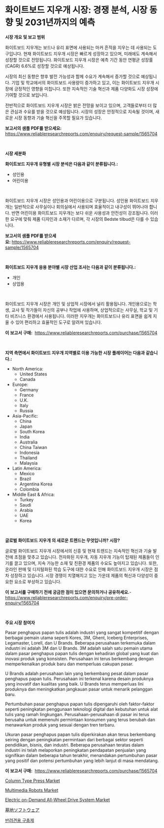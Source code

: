 <p><h1>화이트보드 지우개 시장: 경쟁 분석, 시장 동향 및 2031년까지의 예측</h1></p><p><strong>시장 개요 및 보고 범위</strong></p>
<p><p>화이트보드 지우개는 보드나 유리 표면에 사용되는 마커 흔적을 지우는 데 사용되는 도구입니다. 현재 화이트보드 지우개 시장은 빠르게 성장하고 있으며, 미래에도 계속해서 성장할 것으로 전망됩니다. 화이트보드 지우개 시장은 예측 기간 동안 연평균 성장률(CAGR) 6.6%로 성장할 것으로 예상됩니다. </p><p>시장의 최신 동향은 향후 발전 가능성과 함께 수요가 계속해서 증가할 것으로 예상됩니다. 기업 및 학교에서의 화이트보드 사용량이 증가하고 있고, 이는 화이트보드 지우개 시장에 긍정적인 영향을 미칩니다. 또한 지속적인 기술 혁신과 제품 다양화도 시장 성장에 기여할 것으로 보입니다. </p><p>전반적으로 화이트보드 지우개 시장은 밝은 전망을 보이고 있으며, 고객들로부터 더 많은 관심과 수요를 받을 것으로 예상됩니다. 시장의 성장은 안정적으로 지속될 것이며, 새로운 시장 동향과 기술 혁신을 주목할 필요가 있습니다.</p></p>
<p><strong>보고서의 샘플 PDF를 받으세요:</strong> <a href="https://www.reliableresearchreports.com/enquiry/request-sample/1565704">https://www.reliableresearchreports.com/enquiry/request-sample/1565704</a></p>
<p>&nbsp;</p>
<p><strong>시장 세분화</strong></p>
<p><strong>화이트보드 지우개 유형별 시장 분석은 다음과 같이 분류됩니다.:</strong></p>
<p><ul><li>성인용</li><li>어린이용</li></ul></p>
<p>&nbsp;</p>
<p><p>화이트보드 지우개 시장은 성인용과 어린이용으로 구분됩니다. 성인용 화이트보드 지우개는 일반적으로 사무실이나 회의실에서 사용되며 효율적이고 내구성이 뛰어나야 합니다. 반면 어린이용 화이트보드 지우개는 보다 쉬운 사용성과 안전성이 강조됩니다. 이러한 요구에 맞춰 제품 디자인과 소재가 다르며, 각 시장의 Bedste tilbud은 다를 수 있습니다.</p></p>
<p><strong>보고서의 샘플 PDF를 받으세요:</strong>&nbsp;<a href="https://www.reliableresearchreports.com/enquiry/request-sample/1565704">https://www.reliableresearchreports.com/enquiry/request-sample/1565704</a></p>
<p>&nbsp;</p>
<p><strong> 화이트보드 지우개 응용 분야별 시장 산업 조사는 다음과 같이 분류됩니다.:</strong></p>
<p><ul><li>개인</li><li>상업용</li></ul></p>
<p>&nbsp;</p>
<p><p>화이트보드 지우개 시장은 개인 및 상업적 시장에서 널리 활용됩니다. 개인용으로는 학생, 교사 및 작가들이 자신의 공부나 작업에 사용하며, 상업적으로는 사무실, 학교 및 기타 비즈니스 환경에서 사용됩니다. 이러한 지우개는 화이트보드나 유리 표면을 쉽게 지울 수 있어 편리하고 효율적인 도구로 알려져 있습니다.</p></p>
<p><strong>이 보고서 구매:</strong>&nbsp; <a href="https://www.reliableresearchreports.com/purchase/1565704">https://www.reliableresearchreports.com/purchase/1565704</a></p>
<p>&nbsp;</p>
<p><strong>지역 측면에서 화이트보드 지우개 지역별로 이용 가능한 시장 플레이어는 다음과 같습니다.:</strong></p>
<p><ul>
    <li>
        North America:
        <ul>
            <li>United States</li>
            <li>Canada</li>
        </ul>
    </li>
    <li>
        Europe:
        <ul>
            <li>Germany</li>
            <li>France</li>
            <li>U.K.</li>
            <li>Italy</li>
            <li>Russia</li>
        </ul>
    </li>
    <li>
        Asia-Pacific:
        <ul>
            <li>China</li>
            <li>Japan</li>
            <li>South Korea</li>
            <li>India</li>
            <li>Australia</li>
            <li>China Taiwan</li>
            <li>Indonesia</li>
            <li>Thailand</li>
            <li>Malaysia</li>
        </ul>
    </li>
    <li>
        Latin America:
        <ul>
            <li>Mexico</li>
            <li>Brazil</li>
            <li>Argentina Korea</li>
            <li>Colombia</li>
        </ul>
    </li>
    <li>
        Middle East & Africa:
        <ul>
            <li>Turkey</li>
            <li>Saudi</li>
            <li>Arabia</li>
            <li>UAE</li>
            <li>Korea</li>
        </ul>
    </li>
    </ul></p>
<p>&nbsp;</p>
<p><strong>글로벌 화이트보드 지우개 의 새로운 트렌드는 무엇입니까? 시장?</strong></p>
<p><p>글로벌 화이트보드 지우개 시장에서의 신흥 및 현재 트렌드는 지속적인 혁신과 기술 발전에 초점을 맞추고 있습니다. 전자화된 지우개, 자동 지우개 기능이 탑재된 제품들이 인기를 끌고 있으며, 지속 가능한 소재 및 친환경 제품의 수요도 높아지고 있습니다. 또한, 온라인 판매 및 디지털화된 학습 도구에 대한 수요로 인해 화이트보드 지우개 시장은 점차 성장하고 있습니다. 시장 경쟁이 치열해지고 있는 가운데 제품의 혁신과 다양성이 중요한 요소로 부상하고 있습니다.</p></p>
<p><strong>이 보고서를 구매하기 전에 궁금한 점이 있으면 문의하거나 공유하세요.</strong>- <a href="https://www.reliableresearchreports.com/enquiry/pre-order-enquiry/1565704">https://www.reliableresearchreports.com/enquiry/pre-order-enquiry/1565704</a></p>
<p>&nbsp;</p>
<p><strong>주요 시장 참여자</strong></p>
<p><p>Pasar penghapus papan tulis adalah industri yang sangat kompetitif dengan berbagai pemain utama seperti Kores, 3M, Ghent, Iceberg Enterprises, Legamaster, Lorell, dan U Brands. Beberapa perusahaan terkemuka dalam industri ini adalah 3M dan U Brands. 3M adalah salah satu pemain utama dalam pasar penghapus papan tulis dengan kehadiran global yang kuat dan inovasi produk yang konsisten. Perusahaan ini terus berkembang dengan memperkenalkan produk baru dan memperluas cakupan pasar.</p><p>U Brands adalah perusahaan lain yang berkembang pesat dalam pasar penghapus papan tulis. Perusahaan ini terkenal karena desain produknya yang inovatif dan kualitas yang baik. U Brands terus memperluas lini produknya dan meningkatkan jangkauan pasar untuk menarik pelanggan baru.</p><p>Pertumbuhan pasar penghapus papan tulis dipengaruhi oleh faktor-faktor seperti peningkatan penggunaan teknologi digital dan kebutuhan untuk alat tulis yang ramah lingkungan. Perusahaan-perusahaan di pasar ini terus berusaha untuk memenuhi permintaan konsumen yang terus berubah dan menawarkan produk yang sesuai dengan tren terbaru.</p><p>Ukuran pasar penghapus papan tulis diperkirakan akan terus berkembang seiring dengan peningkatan permintaan dari berbagai sektor seperti pendidikan, bisnis, dan industri. Beberapa perusahaan teratas dalam industri ini telah melaporkan peningkatan pendapatan penjualan yang signifikan dalam beberapa tahun terakhir, menandakan pertumbuhan pasar yang positif dan potensi pertumbuhan yang lebih lanjut di masa mendatang.</p></p>
<p><strong>이 보고서 구매:</strong>&nbsp;&nbsp;<a href="https://www.reliableresearchreports.com/purchase/1565704">https://www.reliableresearchreports.com/purchase/1565704</a></p>
<p><p><a href="https://issuu.com/reportprime-2/docs/column-type-press-market-size-2030.pptx">Column Type Press Market</a></p><p><a href="https://view.publitas.com/reportprime-1/multimedia-robots-market-challenges-opportunities-and-growth-drivers-and-major-market-players-forecasted-for-period-from-2024-2031/">Multimedia Robots Market</a></p><p><a href="https://chivalrous-flock-a86.notion.site/Electric-on-Demand-All-Wheel-Drive-System-Market-Size-and-Growth-Market-Segmentation-Regional-and--7173679187be416fbb01990248737cb4">Electric on-Demand All-Wheel Drive System Market</a></p><p><a href="https://github.com/moulafa/Market-Research-Report-List-1/blob/main/32053066132.md">墓地ソフトウェア</a></p><p><a href="https://github.com/TobyKub4685/Market-Research-Report-List-1/blob/main/87027675552.md">반려견용 구충제</a></p></p>
